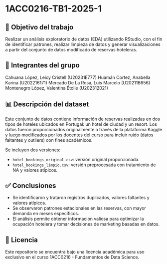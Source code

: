 # 1ACC0216-TB1-2025-1

## 🎯 Objetivo del trabajo
Realizar un análisis exploratorio de datos (EDA) utilizando RStudio, con el fin de identificar patrones, realizar limpieza de datos y generar visualizaciones a partir del conjunto de datos modificado de reservas hoteleras.

## 👥 Integrantes del grupo
Cahuana López, Leicy Cristell (U20231E777) 
Huamán Cortez, Anabella Karina (U202216171) 
Mercado De La Rosa, Luis Marcelo (U20211B656) 
Montenegro López, Valentina Étoile (U202312021) 

## 📊 Descripción del dataset
Este conjunto de datos contiene información de reservas realizadas en dos tipos de hoteles ubicados en Portugal: un hotel de ciudad y un resort. Los datos fueron proporcionados originalmente a través de la plataforma Kaggle y luego modificados por los docentes del curso para incluir ruido (datos faltantes y outliers) con fines académicos.

Se incluyen dos versiones:
- `hotel_bookings_original.csv`: versión original proporcionada.
- `hotel_bookings_limpio.csv`: versión preprocesada con tratamiento de NA y valores atípicos.

## ✅ Conclusiones
- Se identificaron y trataron registros duplicados, valores faltantes y valores atípicos.
- Se observaron patrones estacionales en las reservas, con mayor demanda en meses específicos.
- El análisis permite obtener información valiosa para optimizar la ocupación hotelera y tomar decisiones de marketing basadas en datos.

## 🔐 Licencia
Este repositorio se encuentra bajo una licencia académica para uso exclusivo en el curso 1ACC0216 - Fundamentos de Data Science.
